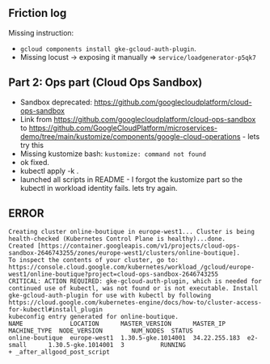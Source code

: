
## Friction log

Missing instruction:

* `gcloud components install gke-gcloud-auth-plugin`.
* Missing locust -> exposing it manually => `service/loadgenerator-p5qk7`

## Part 2: Ops part (Cloud Ops Sandbox)

* Sandbox deprecated: https://github.com/googlecloudplatform/cloud-ops-sandbox
* Link from https://github.com/googlecloudplatform/cloud-ops-sandbox to https://github.com/GoogleCloudPlatform/microservices-demo/tree/main/kustomize/components/google-cloud-operations - lets try this
* Missing kustomize bash: `kustomize: command not found`
* ok fixed.
* kubectl apply -k .
* launched all scripts in README - I forgot the kustomize part so the kubectl in workload identity fails. lets try again.

## ERROR

```
Creating cluster online-boutique in europe-west1... Cluster is being health-checked (Kubernetes Control Plane is healthy)...done.
Created [https://container.googleapis.com/v1/projects/cloud-ops-sandbox-2646743255/zones/europe-west1/clusters/online-boutique].
To inspect the contents of your cluster, go to: https://console.cloud.google.com/kubernetes/workload_/gcloud/europe-west1/online-boutique?project=cloud-ops-sandbox-2646743255
CRITICAL: ACTION REQUIRED: gke-gcloud-auth-plugin, which is needed for continued use of kubectl, was not found or is not executable. Install gke-gcloud-auth-plugin for use with kubectl by following https://cloud.google.com/kubernetes-engine/docs/how-to/cluster-access-for-kubectl#install_plugin
kubeconfig entry generated for online-boutique.
NAME             LOCATION      MASTER_VERSION      MASTER_IP      MACHINE_TYPE  NODE_VERSION        NUM_NODES  STATUS
online-boutique  europe-west1  1.30.5-gke.1014001  34.22.255.183  e2-small      1.30.5-gke.1014001  3          RUNNING
+ _after_allgood_post_script
```
